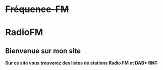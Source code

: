 # ~~Fréquence-FM~~
# RadioFM

## Bienvenue sur mon site

**Sur ce site vous trouverez des listes de stations Radio FM et DAB+ ~~RNT~~** 